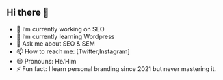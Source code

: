 ## Hi there 👋

- 🔭 I’m currently working on SEO
- 🌱 I’m currently learning Wordpress
- 💬 Ask me about SEO & SEM
- 📫 How to reach me: [Twitter,Instagram]
- 😄 Pronouns: He/Him
- ⚡ Fun fact: I learn personal branding since 2021 but never mastering it.

<!--
**daffanurrafiealam/daffanurrafiealam** is a ✨ _special_ ✨ repository because its `README.md` (this file) appears on your GitHub profile.

Here are some ideas to get you started:

- 🔭 I’m currently working on SEO
- 🌱 I’m currently learning Wordpress
- 💬 Ask me about SEO & SEM
- 📫 How to reach me: [Twitter,Instagram]
- 😄 Pronouns: He/Him
- ⚡ Fun fact: I learn personal branding since 2021 but never mastering it.
-->
